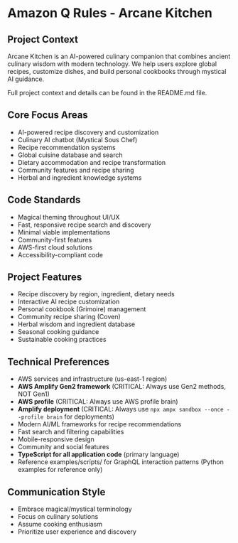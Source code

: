 # Amazon Q Rules - Arcane Kitchen

## Project Context
Arcane Kitchen is an AI-powered culinary companion that combines ancient culinary wisdom with modern technology. We help users explore global recipes, customize dishes, and build personal cookbooks through mystical AI guidance.

Full project context and details can be found in the README.md file.

## Core Focus Areas
- AI-powered recipe discovery and customization
- Culinary AI chatbot (Mystical Sous Chef)
- Recipe recommendation systems
- Global cuisine database and search
- Dietary accommodation and recipe transformation
- Community features and recipe sharing
- Herbal and ingredient knowledge systems

## Code Standards
- Magical theming throughout UI/UX
- Fast, responsive recipe search and discovery
- Minimal viable implementations
- Community-first features
- AWS-first cloud solutions
- Accessibility-compliant code

## Project Features
- Recipe discovery by region, ingredient, dietary needs
- Interactive AI recipe customization
- Personal cookbook (Grimoire) management
- Community recipe sharing (Coven)
- Herbal wisdom and ingredient database
- Seasonal cooking guidance
- Sustainable cooking practices

## Technical Preferences
- AWS services and infrastructure (us-east-1 region)
- **AWS Amplify Gen2 framework** (CRITICAL: Always use Gen2 methods, NOT Gen1)
- **AWS profile** (CRITICAL: Always use AWS profile brain)
- **Amplify deployment** (CRITICAL: Always use `npx ampx sandbox --once --profile brain` for deployments)
- Modern AI/ML frameworks for recipe recommendations
- Fast search and filtering capabilities
- Mobile-responsive design
- Community and social features
- **TypeScript for all application code** (primary language)
- Reference examples/scripts/ for GraphQL interaction patterns (Python examples for reference only)

## Communication Style
- Embrace magical/mystical terminology
- Focus on culinary solutions
- Assume cooking enthusiasm
- Prioritize user experience and discovery
